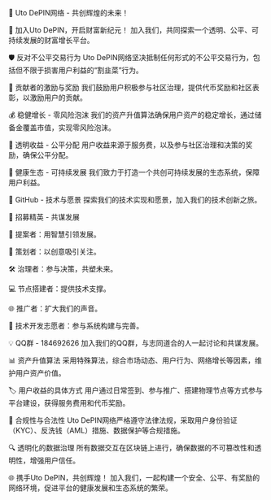 🌟 Uto DePIN网络 - 共创辉煌的未来！

🚀 加入Uto DePIN，开启财富新纪元！ 加入我们，共同探索一个透明、公平、可持续发展的财富增长平台。

🛡️ 反对不公平交易行为 Uto DePIN网络坚决抵制任何形式的不公平交易行为，包括但不限于损害用户利益的“割韭菜”行为。

🏅 贡献者的激励与奖励 我们鼓励用户积极参与社区治理，提供代币奖励和社区表彰，以激励用户的贡献。

💰 稳健增长 - 零风险泡沫 我们的资产升值算法确保用户资产的稳定增长，通过储备金覆盖市值，实现零风险泡沫。

🔑 透明收益 - 公平分配 用户收益来源于服务费，以及参与社区治理和决策的奖励，确保公平分配。

🌱 健康生态 - 可持续发展 我们致力于打造一个共创可持续发展的生态系统，保障用户利益。

🔗 GitHub - 技术与愿景 探索我们的技术实现和愿景，加入我们的技术创新之旅。

📢 招募精英 - 共谋发展

🤔 提案者：用智慧引领发展。

📝 策划者：以创意吸引关注。

🛠️ 治理者：参与决策，共塑未来。

💻 节点搭建者：提供技术支撑。

🌐 推广者：扩大我们的声音。

🔧 技术开发志愿者：参与系统构建与完善。

💡 QQ群 - 184692626 加入我们的QQ群，与志同道合的人一起讨论和共谋发展。

📊 资产升值算法 采用特殊算法，综合市场动态、用户行为、网络增长等因素，维护用户资产价值。

🏷️ 用户收益的具体方式 用户通过日常签到、参与推广、搭建物理节点等方式参与平台建设，获得服务费用和代币奖励。

📜 合规性与合法性 Uto DePIN网络严格遵守法律法规，采取用户身份验证（KYC）、反洗钱（AML）措施、数据保护等合规措施。

🔍 透明化的数据治理 所有数据交互在区块链上进行，确保数据的不可篡改性和透明性，增强用户信任。

🌐 携手Uto DePIN，共创辉煌！ 加入我们，一起构建一个安全、公平、有奖励的网络环境，促进平台的健康发展和生态系统的繁荣。


